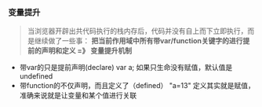 ### 变量提升
> 当浏览器开辟出共代码执行的栈内存后，代码并没有自上而下立即执行，而是继续做了一些事：
    **把当前作用域中所有带var/function关键字的进行提前的声明和定义 =》 变量提升机制**

- 带var的只是提前声明(declare) var a; 如果只生命没有赋值，默认值是undefined
- 带function的不仅声明，而且定义了（defined） "a=13" 定义其实就是赋值，准确来说就是让变量和某个值进行关联

 